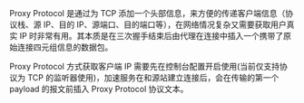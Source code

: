 Proxy Protocol 是通过为 TCP 添加一个头部信息，来方便的传递客户端信息（协议栈、源 IP、目的 IP、源端口、目的端口等），在网络情况复杂又需要获取用户真实 IP 时非常有用。其本质是在三次握手结束后由代理在连接中插入一个携带了原始连接四元组信息的数据包。

 

Proxy Protocol 方式获取客户端 IP 需要先在控制台配置开启使用(当前仅支持协议为 TCP 的监听器使用)，加速服务在和源站建立连接后，会在传输的第一个 payload 的报文前插入 Proxy Protocol 协议文本。

